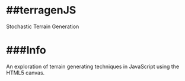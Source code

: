 ##terragenJS
==========

Stochastic Terrain Generation

###Info
==========

An exploration of terrain generating techniques in JavaScript using the HTML5 canvas.
